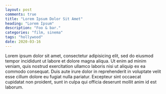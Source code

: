```yaml
---
layout: post
comments: true
title: "Lorem Ipsum Dolor Sit Amet"
heading: "Lorem Ipsum"
description: "Foo & bar."
categories: "film, sinema"
tags: "hollywood"
date: 2020-03-16
---
```


Lorem ipsum dolor sit amet, consectetur adipisicing elit, sed do eiusmod
tempor incididunt ut labore et dolore magna aliqua. Ut enim ad minim veniam,
quis nostrud exercitation ullamco laboris nisi ut aliquip ex ea commodo
consequat. Duis aute irure dolor in reprehenderit in voluptate velit esse
cillum dolore eu fugiat nulla pariatur. Excepteur sint occaecat cupidatat non
proident, sunt in culpa qui officia deserunt mollit anim id est laborum.
